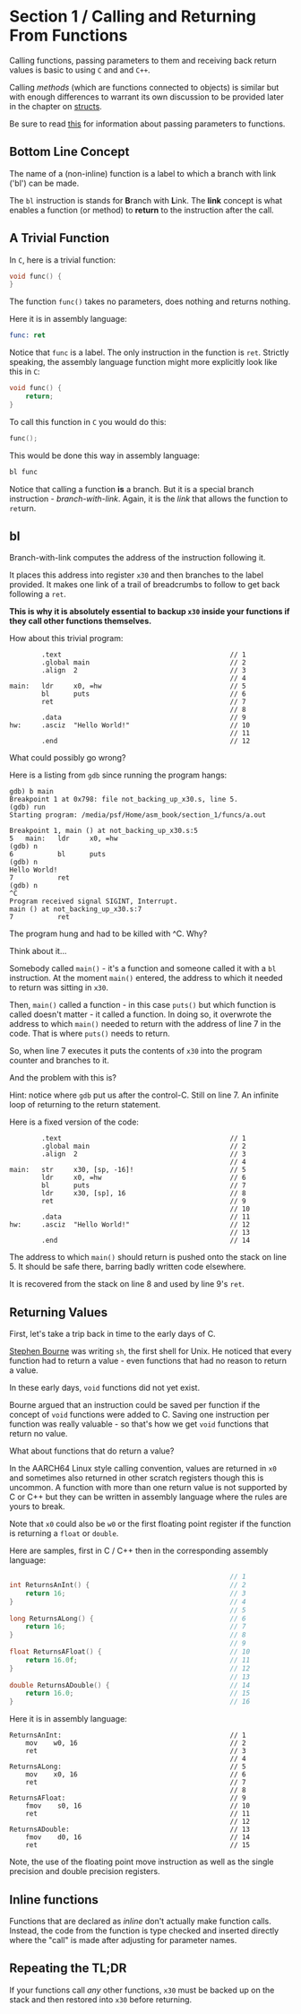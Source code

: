 # Section 1 / Calling and Returning From Functions

Calling functions, passing parameters to them and receiving back return
values is basic to using `C` and and `C++`.

Calling *methods* (which are functions connected to objects) is similar
but with enough differences to warrant its own discussion to be provided
later in the chapter on [structs](../structs/using.md).

Be sure to read [this](./passing-parameters.md) for information about
passing parameters to functions.

## Bottom Line Concept

The name of a (non-inline) function is a label to which a branch with
link ('bl') can be made.

The `bl` instruction is stands for **B**ranch with **L**ink. The
**link** concept is what enables a function (or method) to **return**
to the instruction after the call.

## A Trivial Function

In `C`, here is a trivial function:

```c
void func() {
}
```

The function `func()` takes no parameters, does nothing and returns
nothing.

Here it is in assembly language:

```asm
func: ret
```

Notice that `func` is a label. The only instruction in the function is
`ret`. Strictly speaking, the assembly language function might more
explicitly look like this in `C`:

```c
void func() {
    return;
}
```

To call this function in `C` you would do this:

```c
func();
```

This would be done this way in assembly language:

```asm
bl func
```

Notice that calling a function **is** a branch. But it is a special
branch instruction - *branch-with-link*. Again, it is the *link* that
allows the function to `ret`urn.

## **bl**

Branch-with-link computes the address of the instruction following it.

It places this address into register `x30` and then branches to the
label provided. It makes one link of a trail of breadcrumbs to follow to
get back following a `ret`.

**This is why it is absolutely essential to backup `x30` inside your
functions if they call other functions themselves.**

How about this trivial program:

```text
        .text                                          // 1 
        .global main                                   // 2 
        .align  2                                      // 3 
                                                       // 4 
main:   ldr     x0, =hw                                // 5 
        bl      puts                                   // 6 
        ret                                            // 7 
                                                       // 8 
        .data                                          // 9 
hw:     .asciz  "Hello World!"                         // 10 
                                                       // 11 
        .end                                           // 12 
```

What could possibly go wrong?

Here is a listing from `gdb` since running the program
hangs:

```text
gdb) b main
Breakpoint 1 at 0x798: file not_backing_up_x30.s, line 5.
(gdb) run
Starting program: /media/psf/Home/asm_book/section_1/funcs/a.out 

Breakpoint 1, main () at not_backing_up_x30.s:5
5   main:   ldr     x0, =hw
(gdb) n
6           bl      puts
(gdb) n
Hello World!
7           ret
(gdb) n
^C
Program received signal SIGINT, Interrupt.
main () at not_backing_up_x30.s:7
7           ret
```

The program hung and had to be killed with ^C. Why?

Think about it...

Somebody called `main()` - it's a function and someone called it with
a `bl` instruction. At the moment `main()` entered, the address to
which it needed to return was sitting in `x30`.

Then, `main()` called a function - in this case `puts()` but which
function is called doesn't matter - it called a function. In doing so,
it overwrote the address to which `main()` needed to return with the
address of line 7 in the code. That is where `puts()` needs to return.

So, when line 7 executes it puts the contents of `x30` into the
program counter and branches to it.

And the problem with this is?

Hint: notice where `gdb` put us after the control-C. Still on line 7. An
infinite loop of returning to the return statement.

Here is a fixed version of the code:

```text
        .text                                          // 1 
        .global main                                   // 2 
        .align  2                                      // 3 
                                                       // 4 
main:   str     x30, [sp, -16]!                        // 5 
        ldr     x0, =hw                                // 6 
        bl      puts                                   // 7 
        ldr     x30, [sp], 16                          // 8 
        ret                                            // 9 
                                                       // 10 
        .data                                          // 11 
hw:     .asciz  "Hello World!"                         // 12 
                                                       // 13 
        .end                                           // 14 
```

The address to which `main()` should return is pushed onto the stack on
line 5. It should be safe there, barring badly written code elsewhere.

It is recovered from the stack on line 8 and used by line 9's `ret`.

## Returning Values

First, let's take a trip back in time to the early days of C.

[Stephen Bourne](https://en.wikipedia.org/wiki/Stephen_R._Bourne) was
writing `sh`, the first shell for Unix. He noticed that every function
had to return a value - even functions that had no reason to return
a value.

In these early days, `void` functions did not yet exist.

Bourne argued that an instruction could be saved per function if the
concept of `void` functions were added to C. Saving one instruction per
function was really valuable - so that's how we get `void` functions
that return no value.

What about functions that do return a value?

In the AARCH64 Linux style calling convention, values are returned in
`x0` and sometimes also returned in other scratch registers though this
is uncommon. A function with more than one return value is not supported
by C or C++ but they can be written in assembly language where the rules
are yours to break.

Note that `x0` could also be `w0` or the first floating point register
if the function is returning a `float` or `double`.

Here are samples, first in C / C++ then in the corresponding assembly
language:

```c++
                                                       // 1 
int ReturnsAnInt() {                                   // 2 
    return 16;                                         // 3 
}                                                      // 4 
                                                       // 5 
long ReturnsALong() {                                  // 6 
    return 16;                                         // 7 
}                                                      // 8 
                                                       // 9 
float ReturnsAFloat() {                                // 10 
    return 16.0f;                                      // 11 
}                                                      // 12 
                                                       // 13 
double ReturnsADouble() {                              // 14 
    return 16.0;                                       // 15 
}                                                      // 16
```

Here it is in assembly language:

```text
ReturnsAnInt:                                          // 1 
    mov    w0, 16                                      // 2 
    ret                                                // 3 
                                                       // 4 
ReturnsALong:                                          // 5 
    mov    x0, 16                                      // 6 
    ret                                                // 7 
                                                       // 8 
ReturnsAFloat:                                         // 9 
    fmov    s0, 16                                     // 10 
    ret                                                // 11 
                                                       // 12 
ReturnsADouble:                                        // 13 
    fmov    d0, 16                                     // 14 
    ret                                                // 15
```

Note, the use of the floating point move instruction as well as the
single precision and double precision registers.

## Inline functions

Functions that are declared as *inline* don't actually make function
calls. Instead, the code from the function is type checked and inserted
directly where the "call" is made after adjusting for parameter names.

## Repeating the TL;DR

If your functions call *any* other functions, `x30` must be backed
up on the stack and then restored into `x30` before returning.
